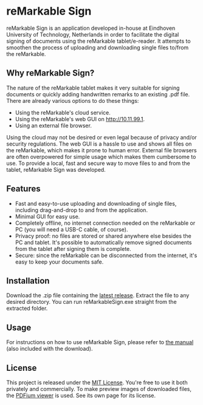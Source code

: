 # reMarkable Sign
reMarkable Sign is an application developed in-house at Eindhoven University of Technology, Netherlands in order to facilitate the digital signing of documents using the reMarkable tablet/e-reader. It attempts to smoothen the process of uploading and downloading single files to/from the reMarkable.

## Why reMarkable Sign?
The nature of the reMarkable tablet makes it very suitable for signing documents or quickly adding handwritten remarks to an existing .pdf file. There are already various options to do these things:
* Using the reMarkable's cloud service.
* Using the reMarkable's web GUI on http://10.11.99.1.
* Using an external file browser.

Using the cloud may not be desired or even legal because of privacy and/or security regulations. The web GUI is a hassle to use and shows all files on the reMarkable, which makes it prone to human error. External file browsers are often overpowered for simple usage which makes them cumbersome to use. To provide a local, fast and secure way to move files to and from the tablet, reMarkable Sign was developed.

## Features
* Fast and easy-to-use uploading and downloading of single files, including drag-and-drop to and from the application.
* Minimal GUI for easy use.
* Completely offline, no internet connection needed on the reMarkable or PC (you will need a USB-C cable, of course).
* Privacy proof: no files are stored or shared anywhere else besides the PC and tablet. It's possible to automatically remove signed documents from the tablet after signing them is complete.
* Secure: since the reMarkable can be disconnected from the internet, it's easy to keep your documents safe.

## Installation
Download the .zip file containing the [latest release](https://github.com/fer3852/RemarkableSign/releases). Extract the file to any desired directory. You can run reMarkableSign.exe straight from the extracted folder.

## Usage
For instructions on how to use reMarkable Sign, please refer to [the manual](reMarkableSign_Manual.pdf) (also included with the download).

## License
This project is released under the [MIT License](LICENSE). You're free to use it both privately and commercially.
To make preview images of downloaded files, the [PDFium viewer](https://github.com/pvginkel/PdfiumViewer/blob/master/LICENSE) is used. See its own page for its license.
